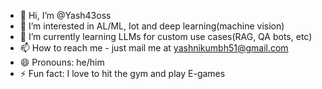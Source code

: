 - 👋 Hi, I’m @Yash43oss
- 👀 I’m interested in AL/ML, Iot and deep learning(machine vision)
- 🌱 I’m currently learning LLMs for custom use cases(RAG, QA bots, etc)
- 📫 How to reach me - just mail me at yashnikumbh51@gmail.com
- 😄 Pronouns: he/him
- ⚡ Fun fact: I love to hit the gym and play E-games

<!---
Yash43oss/Yash43oss is a ✨ special ✨ repository because its `README.md` (this file) appears on your GitHub profile.
You can click the Preview link to take a look at your changes.
--->
